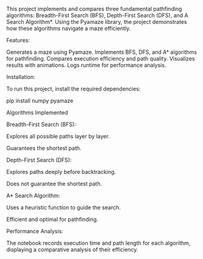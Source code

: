 This project implements and compares three fundamental pathfinding algorithms: Breadth-First Search (BFS), Depth-First Search (DFS), and A Search Algorithm*. Using the Pyamaze library, the project demonstrates how these algorithms navigate a maze efficiently.

Features:

Generates a maze using Pyamaze.
Implements BFS, DFS, and A* algorithms for pathfinding.
Compares execution efficiency and path quality.
Visualizes results with animations.
Logs runtime for performance analysis.

Installation: 

To run this project, install the required dependencies:

pip install numpy pyamaze

Algorithms Implemented

Breadth-First Search (BFS):

Explores all possible paths layer by layer.

Guarantees the shortest path.

Depth-First Search (DFS):

Explores paths deeply before backtracking.

Does not guarantee the shortest path.

A* Search Algorithm:

Uses a heuristic function to guide the search.

Efficient and optimal for pathfinding.

Performance Analysis:

The notebook records execution time and path length for each algorithm, displaying a comparative analysis of their efficiency.
